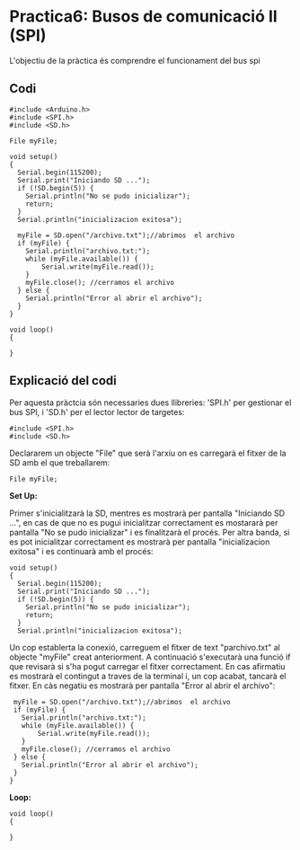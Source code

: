 # Practica6: Busos de comunicació II (SPI)

L'objectiu de la pràctica és comprendre el funcionament del bus spi

## Codi

```
#include <Arduino.h>
#include <SPI.h>
#include <SD.h>

File myFile;

void setup()
{
  Serial.begin(115200);
  Serial.print("Iniciando SD ...");
  if (!SD.begin(5)) {
    Serial.println("No se pudo inicializar");
    return;
  }
  Serial.println("inicializacion exitosa");
 
  myFile = SD.open("/archivo.txt");//abrimos  el archivo 
  if (myFile) {
    Serial.println("archivo.txt:");
    while (myFile.available()) {
    	Serial.write(myFile.read());
    }
    myFile.close(); //cerramos el archivo
  } else {
    Serial.println("Error al abrir el archivo");
  }
}

void loop()
{
  
}
```
## Explicació del codi

Per aquesta pràctcia són necessaries dues llibreries: 'SPI.h' per gestionar el bus SPI, i 'SD.h' per el lector lector de targetes:

```
#include <SPI.h>
#include <SD.h>
```

Declararem un objecte "File" que serà l'arxiu on es carregarà el fitxer de la SD amb el que treballarem:

```
File myFile;
```
**Set Up:**

Primer s'inicialitzarà la SD, mentres es mostrarà per pantalla "Iniciando SD ...", en cas de que no es pugui inicialitzar correctament es mostararà per pantalla "No se pudo inicializar" i es finalitzarà el procés. Per altra banda, si es pot inicialitzar correctament es mostrarà per pantalla "inicializacion exitosa" i es continuarà amb el procés:

```
void setup()
{
  Serial.begin(115200);
  Serial.print("Iniciando SD ...");
  if (!SD.begin(5)) {
    Serial.println("No se pudo inicializar");
    return;
  }
  Serial.println("inicializacion exitosa");
```
Un cop establerta la conexió, carreguem el fitxer de text "parchivo.txt" al objecte "myFile" creat anteriorment. A continuació s'executarà una funció if que revisarà si s'ha pogut carregar el fitxer correctament. En cas afirmatiu es mostrarà el contingut a traves de la terminal i, un cop acabat, tancarà el fitxer. En càs negatiu es mostrarà per pantalla "Error al abrir el archivo":

 ```
  myFile = SD.open("/archivo.txt");//abrimos  el archivo 
  if (myFile) {
    Serial.println("archivo.txt:");
    while (myFile.available()) {
    	Serial.write(myFile.read());
    }
    myFile.close(); //cerramos el archivo
  } else {
    Serial.println("Error al abrir el archivo");
  }
}
```

**Loop:**
```
void loop()
{
  
}


